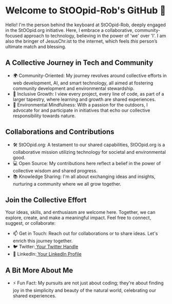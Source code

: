 ﻿# <a name="_6t34mgcrvkvn"></a>**Welcome to StOOpid-Rob's GitHub 👋**
Hello! I'm the person behind the keyboard at StOOpid-Rob, deeply engaged in the StOOpid.org initiative. Here, I embrace a collaborative, community-focused approach to technology, believing in the power of 'we' over 'I'. I am also the bringer of JesusChr.ist to the internet, which feels *this* person’s ultimate match and blessing.
## <a name="_yk8ukehxr31x"></a>**A Collective Journey in Tech and Community**
- 🌍 Community-Oriented: My journey revolves around collective efforts in web development, AI, and smart technology, all aimed at fostering community development and environmental stewardship.
- 🌱 Inclusive Growth: I view every project, every line of code, as part of a larger tapestry, where learning and growth are shared experiences.
- 🌳 Environmental Mindfulness: With a passion for the outdoors, I advocate for and participate in initiatives that echo our collective responsibility towards nature.
## <a name="_q877essab1px"></a>**Collaborations and Contributions**
- 🛠️ StOOpid.org: A testament to our shared capabilities, StOOpid.org is a collaborative mission utilizing technology for societal and environmental good.
- 💻 Open Source: My contributions here reflect a belief in the power of collective wisdom and shared progress.
- 📚 Knowledge Sharing: I'm all about exchanging ideas and insights, nurturing a community where we all grow together.
## <a name="_syyrq09e3w2j"></a>**Join the Collective Effort**
Your ideas, skills, and enthusiasm are welcome here. Together, we can explore, create, and make a meaningful impact. Feel free to connect, suggest, or collaborate:

- 📫 Get in Touch: Reach out for collaborations or to share ideas. Let's enrich this journey together.
- 🐦 Twitter:[ ](https://chat.openai.com/g/g-x7LRPJ87s-stoopid/c/0276f8af-515c-4825-95d0-58205e1b50e6#Your-Twitter-Link)[Your Twitter Handle](https://chat.openai.com/g/g-x7LRPJ87s-stoopid/c/0276f8af-515c-4825-95d0-58205e1b50e6#Your-Twitter-Link)
- 📝 LinkedIn:[ ](https://chat.openai.com/g/g-x7LRPJ87s-stoopid/c/0276f8af-515c-4825-95d0-58205e1b50e6#Your-LinkedIn-Link)[Your LinkedIn Profile](https://chat.openai.com/g/g-x7LRPJ87s-stoopid/c/0276f8af-515c-4825-95d0-58205e1b50e6#Your-LinkedIn-Link)
## <a name="_2dxqyfun3mwd"></a>**A Bit More About Me**
- ⚡ Fun Fact: My pursuits are not just about coding; they're about finding joy in the simplicity and beauty of the natural world, celebrating our shared experiences.

